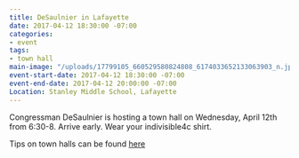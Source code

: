 ```yaml
---
title: DeSaulnier in Lafayette
date: 2017-04-12 18:30:00 -07:00
categories:
- event
tags:
- town hall
main-image: "/uploads/17799105_660529580824808_6174033652133063903_n.jpg"
event-start-date: 2017-04-12 18:30:00 -07:00
event-end-date: 2017-04-12 20:00:00 -07:00
Location: Stanley Middle School, Lafayette
---
```


Congressman DeSaulnier is hosting a town hall on Wednesday, April 12th from 6:30-8. Arrive early. Wear your indivisible4c shirt.


Tips on town halls can be found [here](https://www.indivisibleguide.com/resources-2/stand-indivisible-town-halls)